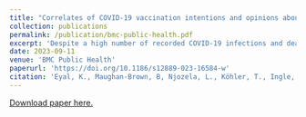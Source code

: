 ```yaml
---
title: "Correlates of COVID-19 vaccination intentions and opinions about mandates among four groups of adults in South Africa with distinct vaccine intentions: Evidence from a large national survey"
collection: publications
permalink: /publication/bmc-public-health.pdf
excerpt: 'Despite a high number of recorded COVID-19 infections and deaths in South Africa, COVID-19 vaccine coverage remained low nearly one year into the national vaccine roll-out. This study provides evidence on the correlates of vaccine intentions, attitudes towards vaccination and opinions about mandates. We used data from the second COVID-19 Vaccine Survey (CVACS), a telephone survey conducted February-March 2022 among 3,608 South African adults who self-reported not being vaccinated against COVID-19. We find that the profile of individuals not vaccinated against COVID-19 as of March 2022 varied markedly by self-reported vaccination intentions, underscoring the importance of tailored demand-creation efforts. This paper highlights several factors which differ significantly across these groups. These findings could inform the design of future vaccination campaigns, potentially increasing their likelihood of success. This is an important policy objective given widespread vaccine hesitancy, and further work is required on this topic. Mandates remain an option to increase coverage but need to be carefully considered given extensive opposition.'
date: 2023-09-11
venue: 'BMC Public Health'
paperurl: 'https://doi.org/10.1186/s12889-023-16584-w'
citation: 'Eyal, K., Maughan-Brown, B, Njozela, L., Köhler, T., Ingle, K.P., Brophy, T.S.L. and Buttenheim, A.M. (2023). Correlates of COVID-19 vaccination intentions and opinions about mandates among four groups of adults in South Africa with distinct vaccine intentions: Evidence from a large national survey. BMC Public Health, 23(1767): 1-12.'
---
```


[Download paper here.](https://bmcpublichealth.biomedcentral.com/counter/pdf/10.1186/s12889-023-16584-w.pdf)


